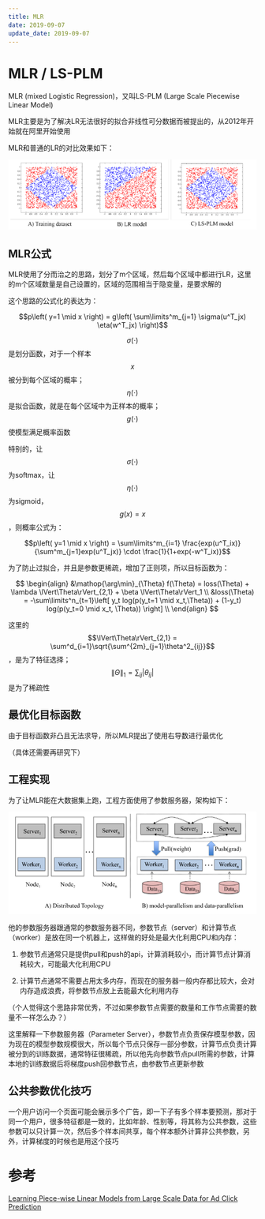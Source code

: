 ```yaml
---
title: MLR
date: 2019-09-07
update_date: 2019-09-07
---
```


# MLR / LS-PLM

MLR (mixed Logistic Regression)，又叫LS-PLM (Large Scale Piecewise Linear Model)

MLR主要是为了解决LR无法很好的拟合非线性可分数据而被提出的，从2012年开始就在阿里开始使用

MLR和普通的LR的对比效果如下：

<img src="./assets/MLR/MLR_comparison.png" alt="drawing" width="800"/>

## MLR公式

MLR使用了分而治之的思路，划分了m个区域，然后每个区域中都进行LR，这里的m个区域数量是自己设置的，区域的范围相当于隐变量，是要求解的

这个思路的公式化的表达为：

$$p\left( y=1 \mid x \right) = g\left( \sum\limits^m_{j=1} \sigma(u^T_jx) \eta(w^T_jx) \right)$$

$$\sigma(\cdot)$$是划分函数，对于一个样本$$x$$被分到每个区域的概率；$$\eta(\cdot)$$是拟合函数，就是在每个区域中为正样本的概率；$$g(\cdot)$$使模型满足概率函数

特别的，让$$\sigma(\cdot)$$为softmax，让$$\eta(\cdot)$$为sigmoid，$$g(x)=x$$，则概率公式为：

$$p\left( y=1 \mid x \right) = \sum\limits^m_{i=1} \frac{exp(u^T_ix)}{\sum^m_{j=1}exp(u^T_jx)} \cdot \frac{1}{1+exp(-w^T_ix)}$$

为了防止过拟合，并且是参数更稀疏，增加了正则项，所以目标函数为：

$$
\begin{align}
&\mathop{\arg\min}_{\Theta} f(\Theta) = loss(\Theta) + \lambda \lVert\Theta\rVert_{2,1} + \beta \lVert\Theta\rVert_1 \\
&loss(\Theta) = -\sum\limits^n_{t=1}\left[ y_t log(p(y_t=1 \mid x_t,\Theta)) + (1-y_t) log(p(y_t=0 \mid x_t, \Theta)) \right] \\
\end{align}
$$

这里的$$\lVert\Theta\rVert_{2,1} = \sum^d_{i=1}\sqrt{\sum^{2m}_{j=1}\theta^2_{ij}}$$，是为了特征选择；$$\lVert\Theta\rVert_1 = \sum_{ij} \lvert\theta_{ij}\rvert$$是为了稀疏性

## 最优化目标函数

由于目标函数非凸且无法求导，所以MLR提出了使用右导数进行最优化

（具体还需要再研究下）

## 工程实现

为了让MLR能在大数据集上跑，工程方面使用了参数服务器，架构如下：

<img src="./assets/MLR/PS.png" alt="drawing" width="700"/>

他的参数服务器跟通常的参数服务器不同，参数节点（server）和计算节点（worker）是放在同一个机器上，这样做的好处是最大化利用CPU和内存：

1. 参数节点通常只是提供pull和push的api，计算消耗较小，而计算节点计算消耗较大，可能最大化利用CPU

2. 计算节点通常不需要占用太多内存，而现在的服务器一般内存都比较大，会对内存造成浪费，将参数节点放上去能最大化利用内存

（个人觉得这个思路非常优秀，不过如果参数节点需要的数量和工作节点需要的数量不一样怎么办？）

这里解释一下参数服务器（Parameter Server），参数节点负责保存模型参数，因为现在的模型参数规模很大，所以每个节点只保存一部分参数，计算节点负责计算被分到的训练数据，通常特征很稀疏，所以他先向参数节点pull所需的参数，计算本地的训练数据后将梯度push回参数节点，由参数节点更新参数

## 公共参数优化技巧

一个用户访问一个页面可能会展示多个广告，即一下子有多个样本要预测，那对于同一个用户，很多特征都是一致的，比如年龄、性别等，将其称为公共参数，这些参数可以只计算一次，然后多个样本间共享，每个样本额外计算非公共参数，另外，计算梯度的时候也是用这个技巧

# 参考

[Learning Piece-wise Linear Models from Large Scale Data for Ad Click Prediction](https://arxiv.org/pdf/1704.05194.pdf)

